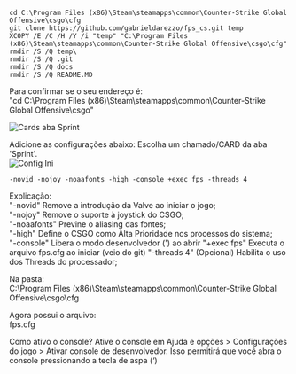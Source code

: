 ```
cd C:\Program Files (x86)\Steam\steamapps\common\Counter-Strike Global Offensive\csgo\cfg  
git clone https://github.com/gabrieldarezzo/fps_cs.git temp  
XCOPY /E /C /H /Y /i "temp" "C:\Program Files (x86)\Steam\steamapps\common\Counter-Strike Global Offensive\csgo\cfg"  
rmdir /S /Q temp\  
rmdir /S /Q .git  
rmdir /S /Q docs  
rmdir /S /Q README.MD  
```   


Para confirmar se o seu endereço é:     
"cd C:\Program Files (x86)\Steam\steamapps\common\Counter-Strike Global Offensive\csgo"   

![Cards aba Sprint](docs/fps_1.png)   


Adicione as configurações abaixo:
Escolha um chamado/CARD da aba 'Sprint'.  
![Config Ini](docs/start_ini.png)   

```
-novid -nojoy -noaafonts -high -console +exec fps -threads 4
```  

Explicação:  
"-novid" Remove a introdução da Valve ao iniciar o jogo;  
"-nojoy" Remove o suporte à joystick do CSGO;  
"-noaafonts" Previne o aliasing das fontes;  
"-high" Define o CSGO como Alta Prioridade nos processos do sistema;  
"-console" Libera o modo desenvolvedor (') ao abrir
"+exec fps" Executa o arquivo fps.cfg ao iniciar   (veio do git)
"-threads 4" (Opcional) Habilita o uso dos Threads do processador;  




Na pasta:  
C:\Program Files (x86)\Steam\steamapps\common\Counter-Strike Global Offensive\csgo\cfg  

Agora possui o arquivo:  
fps.cfg  


Como ativo o console?
Ative o console em Ajuda e opções > Configurações do jogo > Ativar console de desenvolvedor.
Isso permitirá que você abra o console pressionando a tecla de aspa (‘)
